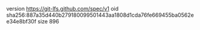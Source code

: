 version https://git-lfs.github.com/spec/v1
oid sha256:887a35d440b279180099501443aa1808d1cda76fe669455ba0562ee34e8bf30f
size 896
